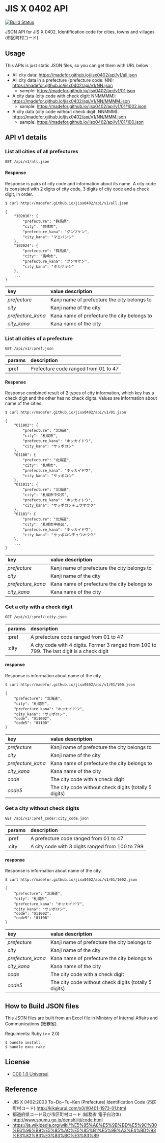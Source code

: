 # JIS X 0402 API

[![Build Status](https://travis-ci.org/madefor/jisx0402.svg?branch=master)](https://travis-ci.org/madefor/jisx0402)

JSON API for JIS X 0402, Identification code for cities, towns and villages (市区町村コード).

## Usage

This APIs is just static JSON files, so you can get them with URL below:

* All city data: https://madefor.github.io/jisx0402/api/v1/all.json
* All city data in a prefecture (prefecture code: NN): https://madefor.github.io/jisx0402/api/v1/NN.json
    * sample: https://madefor.github.io/jisx0402/api/v1/01.json
* A city data (city code with check digit: NNMMMM): https://madefor.github.io/jisx0402/api/v1/NN/MMMM.json
    * sample: https://madefor.github.io/jisx0402/api/v1/01/1002.json
* A city data (city code without check digit: NNMMM): https://madefor.github.io/jisx0402/api/v1/NN/MMM.json
    * sample: https://madefor.github.io/jisx0402/api/v1/01/100.json

## API v1 details

### List all cities of all prefectures

```
GET /api/v1/all.json
```

#### Response

Response is pairs of city code and information about its name. A city code is consisted with 2 digits of city code, 3 digits of city code and a check digit, in order.

```
$ curl http://madefor.github.io/jisx0402/api/v1/all.json

{
    "102016": {
        "prefecture": "群馬県",
        "city": "前橋市",
        "prefecture_kana": "グンマケン",
        "city_kana": "マエバシシ"
    },
    "102024": {
        "prefecture": "群馬県",
        "city": "高崎市",
        "prefecture_kana": "グンマケン",
        "city_kana": "タカサキシ"
    },
    ...
}
```

|key|value description|
|:--|:--|
|*prefecture*| Kanji name of prefecture the city belongs to|
|*city*|Kanji name of the city|
|*prefecture_kana*|Kana name of prefecture the city belongs to|
|*city_kana*|Kana name of the city|

### List all cities of a prefecture

```
GET /api/v1/:pref.json
```

|params|description|
|:--|:--|
|:pref|Prefecture code ranged from 01 to 47|

#### Response

Response combined result of 2 types of city information, which key has a check digit and the other has no check digits. Values are information about name of the cities.

```
$ curl http://madefor.github.io/jisx0402/api/v1/01.json

{
    "011002": {
        "prefecture": "北海道",
        "city": "札幌市",
        "prefecture_kana": "ホッカイドウ",
        "city_kana": "サッポロシ"
    },
    "01100": {
        "prefecture": "北海道",
        "city": "札幌市",
        "prefecture_kana": "ホッカイドウ",
        "city_kana": "サッポロシ"
    },
    "011011": {
        "prefecture": "北海道",
        "city": "札幌市中央区",
        "prefecture_kana": "ホッカイドウ",
        "city_kana": "サッポロシチュウオウク"
    },
    "01101": {
        "prefecture": "北海道",
        "city": "札幌市中央区",
        "prefecture_kana": "ホッカイドウ",
        "city_kana": "サッポロシチュウオウク"
    },
    ...
}
```

|key|value description|
|:--|:--|
|*prefecture*| Kanji name of prefecture the city belongs to|
|*city*|Kanji name of the city|
|*prefecture_kana*|Kana name of prefecture the city belongs to|
|*city_kana*|Kana name of the city|

### Get a city with a check digit

```
GET /api/v1/:pref/:city.json
```

|params|description|
|:--|:--|
|:pref|A prefecture code ranged from 01 to 47|
|:city|A city code with 4 digits. Former 3 ranged from 100 to 799. The last digit is a check digit|

#### response

Response is information about name of the city.

```
$ curl http://madefor.github.io/jisx0402/api/v1/01/100.json

{
    "prefecture": "北海道",
    "city": "札幌市",
    "prefecture_kana": "ホッカイドウ",
    "city_kana": "サッポロシ",
    "code": "011002",
    "code5": "01100"
}
```

|key|value description|
|:--|:--|
|*prefecture*| Kanji name of prefecture the city belongs to|
|*city*|Kanji name of the city|
|*prefecture_kana*|Kana name of prefecture the city belongs to|
|*city_kana*|Kana name of the city|
|*code*|The city code with a check digit|
|*code5*|The city code without check digits (totally 5 digits)|

### Get a city without check digits

```
GET /api/v1/:pref_code/:city_code.json
```

|params|description|
|:--|:--|
|:pref|A prefecture code ranged from 01 to 47|
|:city|A city code with 3 digits ranged from 100 to 799|

#### response

Response is information about name of the city.

```
$ curl http://madefor.github.io/jisx0402/api/v1/01/1002.json

{
    "prefecture": "北海道",
    "city": "札幌市",
    "prefecture_kana": "ホッカイドウ",
    "city_kana": "サッポロシ",
    "code": "011002",
    "code5": "01100"
}
```

|key|value description|
|:--|:--|
|*prefecture*| Kanji name of prefecture the city belongs to|
|*city*|Kanji name of the city|
|*prefecture_kana*|Kana name of prefecture the city belongs to|
|*city_kana*|Kana name of the city|
|*code*|The city code with a check digit|
|*code5*|The city code without check digits (totally 5 digits)|

## How to Build JSON files

This JSON files are built from an Excel file in Ministry of Internal Affairs and Communications (総務省).

Requiments: Ruby (>= 2.0)

```
$ bundle install
$ bundle exec rake
```

## License

* [CC0 1.0 Universal](LICENSE)

## Reference

* JIS X 0402:2003 To−Do−Fu−Ken (Prefecture) Identification Code (市区町村コード) http://kikakurui.com/x0/X0401-1973-01.html
* 都道府県コード及び市区町村コード (総務省 電子自治体) http://www.soumu.go.jp/denshijiti/code.html
* https://ja.wikipedia.org/wiki/%E5%85%A8%E5%9B%BD%E5%9C%B0%E6%96%B9%E5%85%AC%E5%85%B1%E5%9B%A3%E4%BD%93%E3%82%B3%E3%83%BC%E3%83%89
